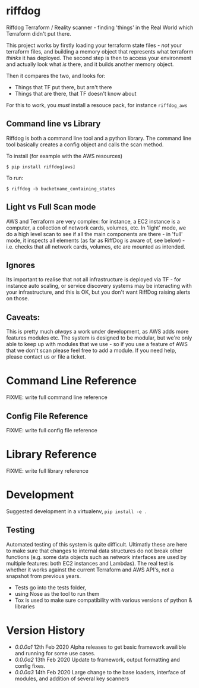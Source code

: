 # riffdog
Riffdog Terraform / Reality scanner - finding 'things' in the Real World which 
Terraform didn't put there.

This project works by firstly loading your terraform state files - *not* your
terraform files, and building a memory object that represents what terraform 
*thinks* it has deployed. The second step is then to access your environment
and actually look what *is* there, and it builds another memory object.

Then it compares the two, and looks for:

* Things that TF put there, but arn't there
* Things that are there, that TF doesn't know about

For this to work, you *must* install a resouce pack, for instance `riffdog_aws`

## Command line vs Library

Riffdog is both a command line tool and a python library. The command line tool
basically creates a config object and calls the scan method.

To install (for example with the AWS resources)

`$ pip install riffdog[aws]`

To run:

`$ riffdog -b bucketname_containing_states` 

## Light vs Full Scan mode

AWS and Terraform are very complex: for instance, a EC2 instance is a computer,
a collection of network cards, volumes, etc. In 'light' mode, we do a high level
scan to see if all the main components are there - in 'full' mode, it inspects
all elements (as far as RiffDog is aware of, see below) - i.e. checks that all
network cards, volumes, etc are mounted as intended.

## Ignores

Its important to realise that not all infrastructure is deployed via TF - for
instance auto scaling, or service discovery systems may be interacting with your
infrastructure, and this is OK, but you don't want RiffDog raising alerts on
those.

## Caveats:

This is pretty much *always* a work under development, as AWS adds more features
modules etc. The system is designed to be modular, but we're only able to keep
up with modules that we use - so if you use a feature of AWS that we don't scan
please feel free to add a module. If you need help, please contact us or file 
a ticket.


# Command Line Reference

FIXME: write full command line reference

## Config File Reference

FIXME: write full config file reference

# Library Reference

FIXME: write full library reference

# Development 

Suggested development in a virtualenv, `pip install -e .`

## Testing

Automated testing of this system is quite difficult. Ultimatly these are here to make sure that changes to internal data structures do not break other functions (e.g. some data objects such as network interfaces are used by multiple features: both EC2 instances and Lambdas). The real test is whether it works against the current Terraform and AWS API's, not a snapshot from previous years.

* Tests go into the tests folder, 
* using Nose as the tool to run them
* Tox is used to make sure compatibility with various versions of python & libraries

# Version History

* _0.0.0a1_ 12th Feb 2020 Alpha releases to get basic framework availible and running for some use cases.
* _0.0.0a2_ 13th Feb 2020 Update to framework, output formatting and config fixes.
* _0.0.0a3_ 14th Feb 2020 Large change to the base loaders, interface of modules, and addition of several key scanners
